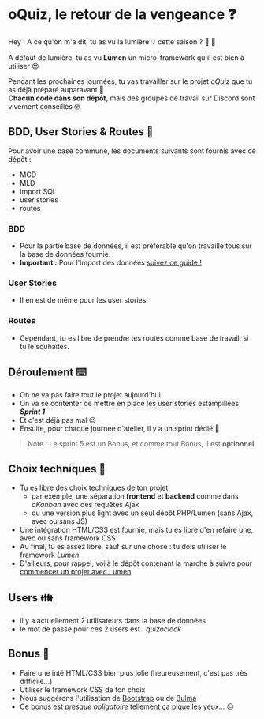 # oQuiz, le retour de la vengeance :question:

Hey ! A ce qu'on m'a dit, tu as vu la lumière :bulb: cette saison ? :door: :running:

A défaut de lumière, tu as vu **Lumen** un micro-framework qu'il est bien à utiliser :heart_eyes:

Pendant les prochaines journées, tu vas travailler sur le projet _oQuiz_ que tu as déjà préparé auparavant :tada:  
**Chacun code dans son dépôt**, mais des groupes de travail sur Discord sont vivement conseillés :nerd_face:

## BDD, User Stories & Routes :construction:

Pour avoir une base commune, les documents suivants sont fournis avec ce dépôt :
- MCD
- MLD
- import SQL
- user stories
- routes

### BDD

- Pour la partie base de données, il est préférable qu'on travaille tous sur la base de données fournie.
- **Important :** Pour l'import des données [suivez ce guide !](./docs/database/import.md)

### User Stories

- Il en est de même pour les user stories.

### Routes

- Cependant, tu es libre de prendre tes routes comme base de travail, si tu le souhaites.

## Déroulement :keyboard:

- On ne va pas faire tout le projet aujourd'hui
- On va se contenter de mettre en place les user stories estampillées **_Sprint 1_**
- Et c'est déjà pas mal :wink:
- Ensuite, pour chaque journée d'atelier, il y a un sprint dédié :tada:

> Note : Le sprint 5 est un Bonus, et comme tout Bonus, il est **optionnel**

## Choix techniques :thinking:

- Tu es libre des choix techniques de ton projet
    - par exemple, une séparation **frontend** et **backend** comme dans _oKanban_ avec des requêtes Ajax
    - ou une version plus light avec un seul dépôt PHP/Lumen (sans Ajax, avec ou sans JS)
- Une intégration HTML/CSS est fournie, mais tu es libre d'en refaire une, avec ou sans framework CSS
- Au final, tu es assez libre, sauf sur une chose : tu dois utiliser le framework _Lumen_
- D'ailleurs, pour rappel, voilà le dépôt contenant la marche à suivre pour [commencer un projet avec Lumen](./S07-E01-exo-first-lumen-project)

## Users :family:

- il y a actuellement 2 utilisateurs dans la base de données
- le mot de passe pour ces 2 users est : _quizoclock_

## Bonus :lipstick:

- Faire une inté HTML/CSS bien plus jolie (heureusement, c'est pas très difficile...)
- Utiliser le framework CSS de ton choix
- Nous suggérons l'utilisation de [Bootstrap](https://getbootstrap.com/) ou de [Bulma](https://bulma.io/)
- Ce bonus est _presque obligatoire_ tellement ça pique les yeux... :unamused:
